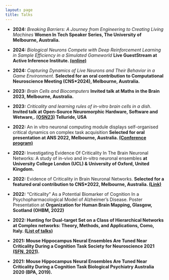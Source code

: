 ```yaml
---
layout: page
title: Talks
---
```


- <b>2024:</b> *Breaking Barriers: A Journey from Engineering to Creating Living Machines* <b> Women In Tech Speaker Series, The University of Melbourne, Australia.</b> 

- <b>2024:</b> *Biological Neurons Compete with Deep Reinforcement Learning in Sample Efficiency in a Simulated Gameworld* <b> Live GuestStream at Active Inference Institute. <a href="https://www.youtube.com/watch?app=desktop&v=pYJUgEqS42U">(online)</a></b>    
  
- <b>2024:</b> *Capturing Dynamics of Live Neurons and Their Behavior in a Game Environment.* <b> Selected for an oral contribution to Computational Neuroscience Meeting (CNS*2024), Melbourne, Australia.</b> 

- <b>2023:</b> *Brain Cells and Biocomputers* <b> Invited talk at Maths in the Brain 2023, Melbourne, Australia.</b>   
  
- <b>2023:</b> *Criticality and learning rules of in-vitro brain cells in a dish*. <b> Invited talk at Open-Source Neuromorphic Hardware, Software and Wetware,. <a href="[https://www.youtube.com/watch?app=desktop&v=pYJUgEqS42U](https://sites.google.com/view/telluride-2023/recordings?authuser=0)">(OSN23)</a> Telluride, USA</b>   

- <b>2022:</b> An in vitro neuronal computing module displays self-organised critical dynamics on complex task acquisition <b> Selected for oral presentation at ANS 2022, Melbourne, Australia. <a href="https://www.ans.org.au/resources/past-ans-conferences/57-past-ans-conferences">(Conference program)</a> </b> 

- <b>2022:</b> Investigating Evidence Of Criticality In The Brain Neuronal Networks: A study of in-vivo and in-vitro neuronal ensembles <b> at University College London (UCL) & University of Oxford, United Kingdom. </b> 

- <b>2022:</b> Evidence of Criticality in Brain Neuronal Networks. <b> Selected for a featured oral contribution to CNS*2022, Melbourne, Australia. <a href = "https://www.cnsorg.org/cns-2022-presentations">(Link)</a></b> 


- <b>2022:</b> “Criticality” As a Potential Biomarker of Cognition In a Psychopharmacological Model of Alzheimer’s Disease. Poster Presentation at <b>Organization for Human Brain Mapping, Glasgow, Scotland (OHBM, 2022)

- <b>2022:</b> Hunting for Dual-target Set on a Class of Hierarchical Networks at <b> Complex networks: Theory, Methods, and Applications, Como, Italy. <a href = "https://docs.google.com/spreadsheets/d/1Y-gQihPfZNo3eNBIMQ4C7sKKrlue_2SyOuqognUX6c4/edit#gid=0">(List of talks)</a></b> 

- <b>2021:</b> Mouse Hippocampus Neural Ensembles Are Tuned Near Criticality During a Cognition Task <b>Society for Neuroscience 2021 <a href="https://www.abstractsonline.com/pp8/#!/10485/presentation/21172">(SFN, 2021)</a></b>.  

- <b>2021:</b> Mouse Hippocampus Neural Ensembles Are Tuned Near Criticality During a Cognition Task <b>Biological Psychiatry Australia 2020 (BPA, 2019)</b>.  



 


<!--
My name is Inigo Montoya. I have the following qualities:

- I rock a great mustache
- I'm extremely loyal to my family

What else do you need?

### my history

To be honest, I'm having some trouble remembering right now, so why don't you just watch [my movie](http://en.wikipedia.org/wiki/The_Princess_Bride_%28film%29) and it will answer **all** your questions. -->
